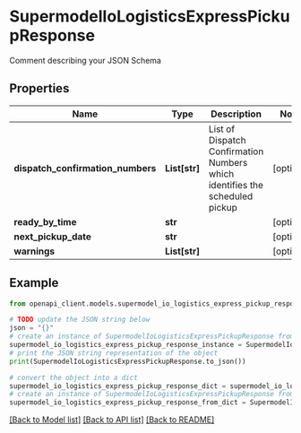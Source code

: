 # SupermodelIoLogisticsExpressPickupResponse

Comment describing your JSON Schema

## Properties

Name | Type | Description | Notes
------------ | ------------- | ------------- | -------------
**dispatch_confirmation_numbers** | **List[str]** | List of Dispatch Confirmation Numbers which identifies the scheduled pickup | [optional] 
**ready_by_time** | **str** |  | [optional] 
**next_pickup_date** | **str** |  | [optional] 
**warnings** | **List[str]** |  | [optional] 

## Example

```python
from openapi_client.models.supermodel_io_logistics_express_pickup_response import SupermodelIoLogisticsExpressPickupResponse

# TODO update the JSON string below
json = "{}"
# create an instance of SupermodelIoLogisticsExpressPickupResponse from a JSON string
supermodel_io_logistics_express_pickup_response_instance = SupermodelIoLogisticsExpressPickupResponse.from_json(json)
# print the JSON string representation of the object
print(SupermodelIoLogisticsExpressPickupResponse.to_json())

# convert the object into a dict
supermodel_io_logistics_express_pickup_response_dict = supermodel_io_logistics_express_pickup_response_instance.to_dict()
# create an instance of SupermodelIoLogisticsExpressPickupResponse from a dict
supermodel_io_logistics_express_pickup_response_from_dict = SupermodelIoLogisticsExpressPickupResponse.from_dict(supermodel_io_logistics_express_pickup_response_dict)
```
[[Back to Model list]](../README.md#documentation-for-models) [[Back to API list]](../README.md#documentation-for-api-endpoints) [[Back to README]](../README.md)


